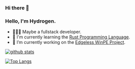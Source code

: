 ### Hi there 👋

<!--
**hyroge/hyroge** is a ✨ _special_ ✨ repository because its `README.md` (this file) appears on your GitHub profile.

Here are some ideas to get you started:

- 🔭 I’m currently working on ...
- 🌱 I’m currently learning ...
- 👯 I’m looking to collaborate on ...
- 🤔 I’m looking for help with ...
- 💬 Ask me about ...
- 📫 How to reach me: ...
- 😄 Pronouns: ...
- ⚡ Fun fact: ...
-->

### Hello, I'm Hydrogen.
- 👨🏻‍💻 Maybe a fullstack developer.
- 🌱 I'm currently learning the [Rust Programming Language](https://www.rust-lang.org).
- 🔭 I’m currently working on the [Edgeless WinPE Project](https://github.com/EdgelessPE).

[![github stats](https://github-readme-stats.vercel.app/api?username=hyroge&show_icons=true)](https://github.com/hyroge)

[![Top Langs](https://github-readme-stats.vercel.app/api/top-langs/?username=hyroge&layout=compat)](https://github.com/hyroge)
